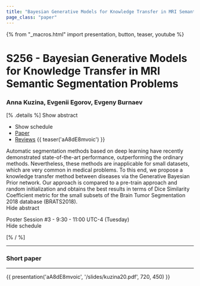 ```yaml
---
title: "Bayesian Generative Models for Knowledge Transfer in MRI Semantic Segmentation Problems"
page_class: "paper"
---
```


{% from "_macros.html" import presentation, button, teaser, youtube %}

# S256 - Bayesian Generative Models for Knowledge Transfer in MRI Semantic Segmentation Problems

### Anna Kuzina, Evgenii Egorov, Evgeny Burnaev

[% .details %]
<a class="toggle_visibility" data-selector=".abstract" data-level="3">Show abstract</a>
- <a class="toggle_visibility" data-selector=".schedule" data-level="3">Show schedule</a>
- <a href="https://openreview.net/pdf?id=3i6X1618wi">Paper</a>
- <a href="https://openreview.net/forum?id=3i6X1618wi">Reviews</a>
{{ teaser('aA8dE8mvoic') }}

<p>
    <span class="abstract">
        Automatic segmentation methods based on deep learning have recently demonstrated state-of-the-art performance, outperforming the ordinary methods. Nevertheless, these methods are inapplicable for small datasets, which are very common in medical problems. To this end, we propose a knowledge transfer method between diseases via the Generative Bayesian Prior network. Our approach is compared to a pre-train approach and random initialization and obtains the best results in terms of Dice Similarity Coefficient metric for the small subsets of the Brain Tumor Segmentation 2018 database (BRATS2018).
        <br>
        <span class="actions"><a class="toggle_visibility" data-level="2">Hide abstract</a></span>
    </span>
</p>

<p>
    <span class="schedule">
        Poster Session #3  - 9:30 - 11:00 UTC-4 (Tuesday)
        <br>
        <span class="actions"><a class="toggle_visibility" data-level="2">Hide schedule</a></span>
    </span>
</p>

<!-- {{ button("Access paper channel", "https://chat.midl.io/channel/s256") }} -->
[% / %]

---

### Short paper

---

{{ presentation('aA8dE8mvoic', '/slides/kuzina20.pdf', 720, 450) }}